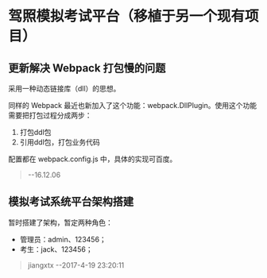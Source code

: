 # 驾照模拟考试平台（移植于另一个现有项目）

## 更新解决 Webpack 打包慢的问题

采用一种动态链接库（dll）的思想。

同样的 Webpack 最近也新加入了这个功能：webpack.DllPlugin。使用这个功能需要把打包过程分成两步：
1. 打包ddl包
2. 引用ddl包，打包业务代码   

配置都在 webpack.config.js 中，具体的实现可百度。
> --16.12.06


## 模拟考试系统平台架构搭建

暂时搭建了架构，暂定两种角色：

+ 管理员：admin、123456；
+ 考生：jack、123456；

> jiangxtx --2017-4-19 23:20:11

